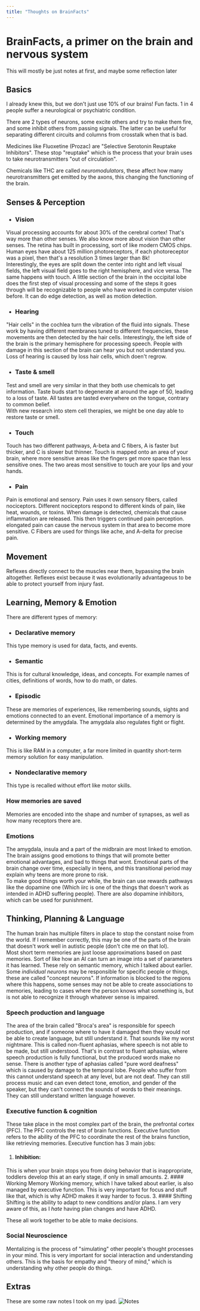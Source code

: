 ```yaml
---
title: "Thoughts on BrainFacts"
---
```

# BrainFacts, a primer on the brain and nervous system
This will mostly be just notes at first, and maybe some reflection later


## Basics
I already knew this, but we don't just use 10% of our brains! Fun facts. 
1 in 4 people suffer a neurological or psychiatric condition.

There are 2 types of neurons, some excite others and try to make them fire, and some inhibit others from passing signals. The latter can be useful for separating different circuits and columns from crosstalk when that is bad.

Medicines like Fluoxetine (Prozac) are "Selective Serotonin Reuptake Inhibitors". These stop "reuptake" which is the process that your brain uses to take neurotransmitters "out of circulation".

Chemicals like THC are called _neuromodulators_, these affect how many neurotransmitters get emitted by the axons, this changing the functioning of the brain.

## Senses & Perception
* ### Vision
Visual processing accounts for about 30% of the cerebral cortex! That's way more than other senses. We also know more about vision than other senses. The retina has built in processing, sort of like modern CMOS chips. 
Human eyes have about 125 million photoreceptors, if each photoreceptor was a pixel, then that's a resolution 3 times larger than 8k!  
Interestingly, the eyes are split down the center into right and left visual fields, the left visual field goes to the right hemisphere, and vice versa. The same happens with touch. A little section of the brain in the occipital lobe does the first step of visual processing and some of the steps it goes through will be recognizable to people who have worked in computer vision before. It can do edge detection, as well as motion detection. 

* ### Hearing
"Hair cells" in the cochlea turn the vibration of the fluid into signals. These work by having different membranes tuned to different frequencies, these movements are then detected by the hair cells. Interestingly, the left side of the brain is the primary hemisphere for processing speech. People with damage in this section of the brain can hear you but not understand you. Loss of hearing is caused by loss hair cells, which doen't regrow.

* ### Taste & smell
Test and smell are very similar in that they both use chemicals to get information. Taste buds start to degenerate at around the age of 50, leading to a loss of taste. All tastes are tasted everywhere on the tongue, contrary to common belief.  
With new research into stem cell therapies, we might be one day able to restore taste or smell.

* ### Touch
Touch has two different pathways, A-beta and C fibers, A is faster but thicker, and C is slower but thinner. Touch is mapped onto an area of your brain, where more sensitive areas like the fingers get more space than less sensitive ones. The two areas most sensitive to touch are your lips and your hands. 

* ### Pain
Pain is emotional and sensory. Pain uses it own sensory fibers, called nociceptors. Different nociceptors respond to different kinds of pain, like heat, wounds, or toxins. When damage is detected, chemicals that cause inflammation are released. This then triggers continued pain perception. elongated pain can cause the nervous system in that area to become more sensitive. C Fibers are used for things like ache, and A-delta for precise pain. 

## Movement
Reflexes directly connect to the muscles near them, bypassing the brain altogether. Reflexes exist because it was evolutionarily advantageous to be able to protect yourself from injury fast. 

## Learning, Memory & Emotion
There are different types of memory:
* ### Declarative memory
This type memory is used for data, facts, and events.
* ### Semantic
This is for cultural knowledge, ideas, and concepts. For example names of cities, definitions of words, how to do math, or dates.
* ### Episodic
These are memories of experiences, like remembering sounds, sights and emotions connected to an event.
Emotional importance of a memory is determined by the amygdala. The amygdala also regulates fight or flight.
* ### Working memory
This is like RAM in a computer, a far more limited in quantity short-term memory solution for easy manipulation.
* ### Nondeclarative memory
This type is recalled without effort like motor skills.

### How memories are saved
Memories are encoded into the shape and number of synapses, as well as how many receptors there are. 

### Emotions
The amygdala, insula and a part of the midbrain are most linked to emotion. The brain assigns good emotions to things that will promote better emotional advantages, and bad to things that wont. Emotional parts of the brain change over time, especially in teens, and this transitional period may explain why teens are more prone to risk.  
To make good things worth your while, the brain can use rewards pathways like the dopamine one (Which iirc is one of the things that doesn't work as intended in ADHD suffering people). There are also dopamine inhibitors, which can be used for punishment. 

## Thinking, Planning & Language
The human brain has multiple filters in place to stop the constant noise from the world. If I remember correctly, this may be one of the parts of the brain that doesn't work well in autistic people (don't cite me on that lol).   
Most short term memories are just loose approximations based on past memories. Sort of like how an AI can turn an image into a set of parameters it has learned. These rely on semantic memory, which I talked about earlier. Some _individual neurons_ may be responsible for specific people or things, these are called "concept neurons". If information is blocked to the regions where this happens, some senses may not be able to create associations to memories, leading to cases where the person knows what something is, but is not able to recognize it through whatever sense is impaired.  

### Speech production and language
The area of the brain called "Broca's area" is responsible for speech production, and if someone where to have it damaged then they would not be able to create language, but still understand it. That sounds like my worst nightmare. This is called non-fluent aphasias, where speech is not able to be made, but still understood. That's in contrast to fluent aphasias, where speech production is fully functional, but the produced words make no sense. There is another type of aphasias called "pure word deafness" which is caused by damage to the temporal lobe. People who suffer from this cannot understand speech at any level, but are not deaf. They can still process music and can even detect tone, emotion, and gender of the speaker, but they can't connect the sounds of words to their meanings. They can still understand written language however.  

### Executive function & cognition
These take place in the most complex part of the brain, the prefrontal cortex (PFC). The PFC controls the rest of brain functions. Executive function refers to the ability of the PFC to coordinate the rest of the brains function, like retrieving memories. Executive function has 3 main jobs:
1. #### Inhibition:
This is when your brain stops you from doing behavior that is inappropriate, toddlers develop this at an early stage, if only in small amounts. 
2. #### Working Memory
Working memory, which I have talked about earlier, is also managed by executive function. This is very important for focus and stuff like that, which is why ADHD makes it way harder to focus.
3. #### Shifting
Shifting is the ability to adapt to new conditions and/or plans. I am very aware of this, as I _hate_ having plan changes and have ADHD. 

These all work together to be able to make decisions. 

### Social Neuroscience
Mentalizing is the process of "simulating" other people's thought processes in your mind. This is very important for social interaction and understanding others. This is the basis for empathy and "theory of mind," which is understanding why other people do things. 

## Extras
These are some raw notes I took on my ipad.
![Notes](notes.jpg)